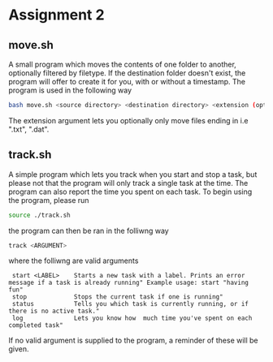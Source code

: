 # Assignment 2
## move.sh
A small program which moves the contents of one folder to another, optionally filtered by filetype. If the destination folder doesn't exist, the program will offer to create it for you, with or without a timestamp.
The program is used in the following way
```bash
bash move.sh <source directory> <destination directory> <extension (optional)>
```
The extension argument lets you optionally only move files ending in i.e ".txt", ".dat".

## track.sh
A simple program which lets you track when you start and stop a task, but please not that the program will only track a single task at the time. The program can also report the time you spent on each task.
To begin using the program, please run
```bash
source ./track.sh
```
the program can then be ran in the folliwng way
```bash
track <ARGUMENT>
```
where the folliwng are valid arguments
```
 start <LABEL>    Starts a new task with a label. Prints an error message if a task is already running" Example usage: start "having fun"
 stop             Stops the current task if one is running"
 status           Tells you which task is currently running, or if there is no active task."
 log              Lets you know how  much time you've spent on each completed task"
```
If no valid argument is supplied to the program, a reminder of these will be given.
